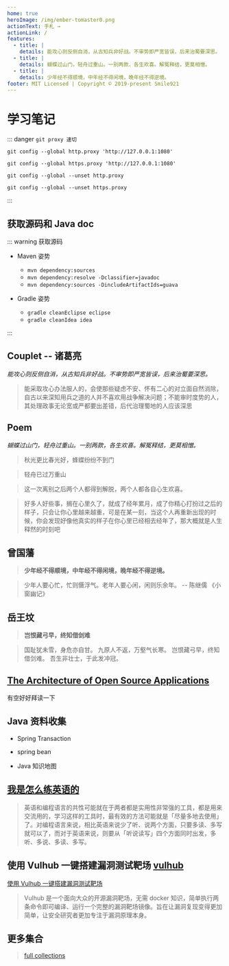 ```yaml
---
home: true
heroImage: /img/ember-tomaster0.png
actionText: 手札 →
actionLink: /
features:
  - title: |
    details: 能攻心则反侧自消，从古知兵非好战。不审势即严宽皆误，后来治蜀要深思。
  - title: |
    details: 蝴蝶过山门，轻舟过重山。一别两款，各生欢喜。解冤释结，更莫相憎。
  - title: |
    details: 少年经不得顺境，中年经不得闲境，晚年经不得逆境。
footer: MIT Licensed | Copyright © 2019-present Smile921
---
```


# 学习笔记

::: danger `git proxy 速切`

```
git config --global http.proxy 'http://127.0.0.1:1080'

git config --global https.proxy 'http://127.0.0.1:1080'

git config --global --unset http.proxy

git config --global --unset https.proxy
```

:::

## 获取源码和 Java doc

::: warning 获取源码

- Maven 姿势

  - `mvn dependency:sources`
  - `mvn dependency:resolve -Dclassifier=javadoc`
  - `mvn dependency:sources -DincludeArtifactIds=guava`

- Gradle 姿势
  - `gradle cleanEclipse eclipse`
  - `gradle cleanIdea idea`

:::

## Couplet -- 诸葛亮

_能攻心则反侧自消，从古知兵非好战。不审势即严宽皆误，后来治蜀要深思。_

> 能采取攻心办法服人的，会使那些疑虑不安、怀有二心的对立面自然消除，自古以来深知用兵之道的人并不喜欢用战争解决问题；不能审时度势的人，其处理政事无论宽或严都要出差错，后代治理蜀地的人应该深思

## Poem

_蝴蝶过山门，轻舟过重山。一别两款，各生欢喜。解冤释结，更莫相憎。_

> 秋光更比春光好，蜂蝶纷纷不到门

> 轻舟已过万重山

> 这一次离别之后两个人都得到解脱，两个人都各自心生欢喜。

> 好多人好些事，搁在心里久了，就成了经年累月，成了你精心打扮过之后的样子，只会让你心里越来越重，可是在某一刻，当这个人再重新出现的时候，你会发现好像他真实的样子在你心里已经相去经年了，那大概就是人生释然的时刻吧

## 曾国藩

> **少年经不得顺境，中年经不得闲境，晚年经不得逆境。**

> 少年人要心忙，忙则慑浮气。老年人要心闲，闲则乐余年。
> -- 陈继儒 《小窗幽记》

## 岳王坟

> **岂恨藏弓早，终知借剑难**

> 国耻犹未雪，身危亦自甘。
> 九原人不返，万壑气长寒。
> 岂恨藏弓早，终知借剑难。
> 吾生非壮士，于此发冲冠。

## [The Architecture of Open Source Applications](http://www.aosabook.org/en/index.html)

有空好好拜读一下

## Java 资料收集

<!-- * [面试相关资料](docs/note/awesome-interview.md) -->

- Spring Transaction

<!-- [Spring Transcation](docs/note/java/spring-transaction.md) -->

- spring bean

  <!-- [Spring bean](docs/note/java/spring-bean.md) -->

- Java 知识地图
  <!-- ![](./docs/note/java/img/knowleagemap.jpg) -->

## [我是怎么练英语的](https://dsdshcym.github.io/blog/2017/09/24/how-do-i-practice-my-english/)

> 英语和编程语言的共性可能就在于两者都是实用性非常强的工具，都是用来交流用的，学习这样的工具时，最有效的方法可能就是「尽量多地去使用」了。对编程语言来说，相比英语来说少了听、说两个方面，只要多读、多写就可以了，而对于英语来说，则要从「听说读写」四个方面同时出发，多听、多说、多读、多写。

## 使用 Vulhub 一键搭建漏洞测试靶场 [vulhub](https://github.com/vulhub/vulhub)

[使用 Vulhub 一键搭建漏洞测试靶场](https://vulhub.org)

> Vulhub 是一个面向大众的开源漏洞靶场，无需 docker 知识，简单执行两条命令即可编译、运行一个完整的漏洞靶场镜像。旨在让漏洞复现变得更加简单，让安全研究者更加专注于漏洞原理本身。

## 更多集合

> [full collections](https://lucid-pasteur-eae010.netlify.com/docs/notes.html)
